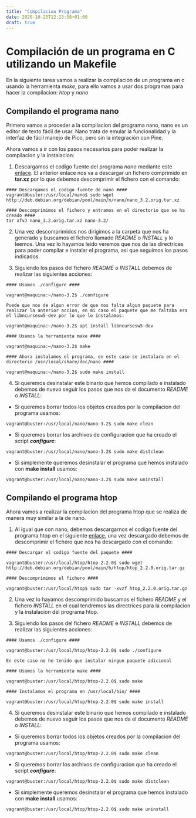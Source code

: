 ```yaml
---
title: "Compilacion Programa"
date: 2020-10-25T12:23:58+01:00
draft: true
---
```


# Compilación de un programa en C utilizando un Makefile

En la siguiente tarea vamos a realizar la compilacion de un programa en c usando la herramienta *make*, para ello vamos a usar dos programas para hacer la compilacion: *htop* y *nano*

## Compilando el programa nano

Primero vamos a proceder a la compilacion del programa nano, nano es un editor de texto fácil de usar. Nano trata de emular la funcionalidad y la interfaz de fácil manejo de Pico, pero sin la integración con Pine. 

Ahora vamos a ir con los pasos necesarios para poder realizar la compilacion y la instalacion:

1. Descargamos el codigo fuente del programa *nano* mediante este [enlace](http://deb.debian.org/debian/pool/main/n/nano/nano_3.2.orig.tar.xz). El anterior enlace nos va a descargar un fichero comprimido en **tar.xz** por lo que debemos descomprimir el fichero con el comando:
```shell
#### Descargamos el codigo fuente de nano ####
vagrant@buster:/usr/local/nano$ sudo wget http://deb.debian.org/debian/pool/main/n/nano/nano_3.2.orig.tar.xz

#### Descomprimimos el fichero y entramos en el directorio que se ha creado ####
tar xfvJ nano_3.2.orig.tar.xz nano-3.2/
```

2. Una vez descomprimidos nos dirigimos a la carpeta que nos ha generado y buscamos el fichero llamado *README* o *INSTALL* y lo leemos. Una vez lo hayamos leido veremos que nos da las directrices para poder compilar e instalar el programa, asi que seguimos los pasos indicados.

3. Siguiendo los pasos del fichero *README* o *INSTALL* debemos de realizar las siguientes acciones:
```shell
#### Usamos ./configure ####

vagrant@maquina:~/nano-3.2$ ./configure

Puede que nos de algun error de que nos falta algun paquete para realizar la anterior accion, en mi caso el paquete que me faltaba era el libncursesw5-dev por lo que lo instalamos:

vagrant@maquina:~/nano-3.2$ apt install libncursesw5-dev

#### Usamos la herramienta make ####

vagrant@maquina:~/nano-3.2$ make

#### Ahora instalamos el programa, en este caso se instalara en el directorio /usr/local/share/doc/nano ####

vagrant@maquina:~/nano-3.2$ sudo make install
```

4. Si queremos desinstalar este binario que hemos compilado e instalado debemos de nuevo seguir los pasos que nos da el documento *README* o *INSTALL*:

* Si queremos borrar todos los objetos creados por la compilacion del programa usamos:
```shell
vagrant@buster:/usr/local/nano/nano-3.2$ sudo make clean
```

* Si queremos borrar los archivos de configuracion que ha creado el script ***configure***:
```shell
vagrant@buster:/usr/local/nano/nano-3.2$ sudo make distclean
```

* Si simplemente queremos desinstalar el programa que hemos instalado con **make install** usamos:
```shell
vagrant@buster:/usr/local/nano/nano-3.2$ sudo make uninstall
```


## Compilando el programa htop

Ahora vamos a realizar la compilacion del programa htop que se realiza de manera muy similar a la de nano.

1. Al igual que con nano, debemos descargarnos el codigo fuente del programa htop en el siguiente [enlace](http://deb.debian.org/debian/pool/main/h/htop/htop_2.2.0.orig.tar.gz), una vez descargado debemos de descomprimir el fichero que nos ha descargado con el comando:
```shell
#### Descargar el codigo fuente del paquete ####

vagrant@buster:/usr/local/htop/htop-2.2.0$ sudo wget http://deb.debian.org/debian/pool/main/h/htop/htop_2.2.0.orig.tar.gz

#### Descomprimimos el fichero ####

vagrant@buster:/usr/local/htop$ sudo tar -xvzf htop_2.2.0.orig.tar.gz
```

2. Una vez lo hayamos descomprimido buscamos el fichero *README* y el fichero *INSTALL* en el cual tendremos las directrices para la compilacion y la instalacion del programa htop.

3. Siguiendo los pasos del fichero *README* e *INSTALL* debemos de realizar las siguientes acciones:
```shell
#### Usamos ./configure ####

vagrant@buster:/usr/local/htop/htop-2.2.0$ sudo ./configure

En este caso no he tenido que instalar ningun paquete adicional

#### Usamos la herramienta make ####

vagrant@buster:/usr/local/htop/htop-2.2.0$ sudo make

#### Instalamos el programa en /usr/local/bin/ ####

vagrant@buster:/usr/local/htop/htop-2.2.0$ sudo make install
```

4. Si queremos desinstalar este binario que hemos compilado e instalado debemos de nuevo seguir los pasos que nos da el documento *README* o *INSTALL*:

* Si queremos borrar todos los objetos creados por la compilacion del programa usamos:
```shell
vagrant@buster:/usr/local/htop/htop-2.2.0$ sudo make clean
```

* Si queremos borrar los archivos de configuracion que ha creado el script ***configure***:
```shell
vagrant@buster:/usr/local/htop/htop-2.2.0$ sudo make distclean
```

* Si simplemente queremos desinstalar el programa que hemos instalado con **make install** usamos:
```shell
vagrant@buster:/usr/local/htop/htop-2.2.0$ sudo make uninstall
```